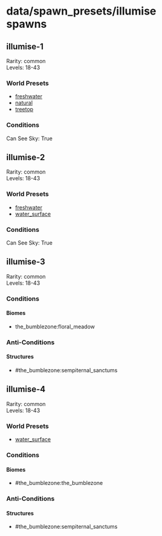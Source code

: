 # data/spawn_presets/illumise spawns  
  
## illumise-1  
Rarity: common  
Levels: 18-43  
  
### World Presets  
* [freshwater](/data/spawn_data/freshwater.md)  
* [natural](/data/spawn_data/natural.md)  
* [treetop](/data/spawn_data/treetop.md)  
  
### Conditions  
Can See Sky: True  
  
## illumise-2  
Rarity: common  
Levels: 18-43  
  
### World Presets  
* [freshwater](/data/spawn_data/freshwater.md)  
* [water_surface](/data/spawn_data/water_surface.md)  
  
### Conditions  
Can See Sky: True  
  
## illumise-3  
Rarity: common  
Levels: 18-43  
  
### Conditions  
  
#### Biomes  
  * the_bumblezone:floral_meadow
  
  
### Anti-Conditions  
  
#### Structures  
  * #the_bumblezone:sempiternal_sanctums
  
  
## illumise-4  
Rarity: common  
Levels: 18-43  
  
### World Presets  
* [water_surface](/data/spawn_data/water_surface.md)  
  
### Conditions  
  
#### Biomes  
  * #the_bumblezone:the_bumblezone
  
  
### Anti-Conditions  
  
#### Structures  
  * #the_bumblezone:sempiternal_sanctums
  
